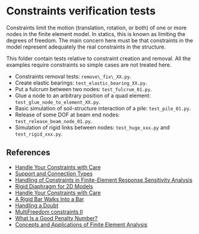 # Constraints verification tests
Constraints limit the motion (translation, rotation, or both) of one or more nodes in the finite element model. In statics, this is known as limiting the degrees of freedom. The main concern here must be that constraints in the model represent adequately the real constraints in the structure.

This folder contain tests relative to constraint creation and removal. All the examples require constraints so simple cases are not treated here.

+ Constraints removal tests: `remove\_fix\_XX.py`.
+ Create elastic bearings: `test_elastic_bearing_XX.py`.
+ Put a fulcrum between two nodes: `test_fulcrum_01.py`.
+ Glue a node to an arbitrary position of a quad element: `test_glue_node_to_element_XX.py`.
+ Basic simulation of soil-structure interaction of a pile: `test_pile_01.py`.
+ Release of some DOF at beam end nodes: `test_release_beam_node_01.py`.
+ Simulation of rigid links between nodes: `test_huge_xxx.py` and `test_rigid_xxx.py`.

## References
 - [Handle Your Constraints with Care](https://portwooddigital.com/2020/06/05/handle-your-constraints-with-care/)
 - [Support and Connection Types](https://web.mit.edu/4.441/1_lectures/1_lecture13/1_lecture13.html)
 - [Handling of Constraints in Finite-Element Response Sensitivity Analysis](http://jaguar.ucsd.edu/sensitivity/Gu_2009_b.pdf)
 - [Rigid Diaphragm for 2D Models](https://portwooddigital.com/2022/11/05/rigid-diaphragm-for-2d-models/)
 - [Handle Your Constraints with Care](https://portwooddigital.com/2020/06/05/handle-your-constraints-with-care/)
 - [A Rigid Bar Walks Into a Bar](https://portwooddigital.com/2023/04/02/a-rigid-bar-walks-into-a-bar/)
- [Handling a Doubt](https://portwooddigital.com/2023/11/09/handling-a-doubt/)
- [MultiFreedom constraints II](https://quickfem.com/wp-content/uploads/IFEM.Ch09.pdf)
- [What Is a Good Penalty Number?](https://portwooddigital.com/2023/11/29/what-is-a-good-penalty-number/)
 - [Concepts and Applications of Finite Element Analysis](https://books.google.es/books/about/Concepts_and_Applications_of_Finite_Elem.html?id=b8seAQAAIAAJ&redir_esc=y)
